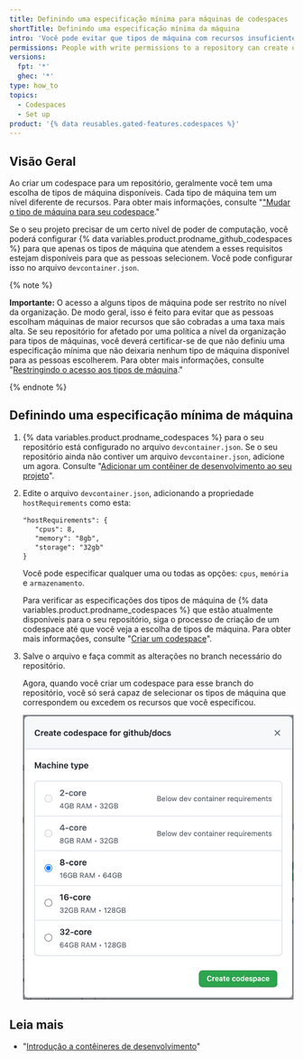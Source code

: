 ```yaml
---
title: Definindo uma especificação mínima para máquinas de codespaces
shortTitle: Definindo uma especificação mínima da máquina
intro: 'Você pode evitar que tipos de máquina com recursos insuficientes sejam usados no {% data variables.product.prodname_codespaces %} para o seu repositório.'
permissions: People with write permissions to a repository can create or edit the codespace configuration.
versions:
  fpt: '*'
  ghec: '*'
type: how_to
topics:
  - Codespaces
  - Set up
product: '{% data reusables.gated-features.codespaces %}'
---
```


## Visão Geral

Ao criar um codespace para um repositório, geralmente você tem uma escolha de tipos de máquina disponíveis. Cada tipo de máquina tem um nível diferente de recursos. Para obter mais informações, consulte "["Mudar o tipo de máquina para seu codespace](/codespaces/customizing-your-codespace/changing-the-machine-type-for-your-codespace#about-machine-types)."

Se o seu projeto precisar de um certo nível de poder de computação, você poderá configurar {% data variables.product.prodname_github_codespaces %} para que apenas os tipos de máquina que atendem a esses requisitos estejam disponíveis para que as pessoas selecionem. Você pode configurar isso no arquivo `devcontainer.json`.

{% note %}

**Importante:** O acesso a alguns tipos de máquina pode ser restrito no nível da organização. De modo geral, isso é feito para evitar que as pessoas escolham máquinas de maior recursos que são cobradas a uma taxa mais alta. Se seu repositório for afetado por uma política a nível da organização para tipos de máquinas, você deverá certificar-se de que não definiu uma especificação mínima que não deixaria nenhum tipo de máquina disponível para as pessoas escolherem. Para obter mais informações, consulte "[Restringindo o acesso aos tipos de máquina](/codespaces/managing-codespaces-for-your-organization/restricting-access-to-machine-types)."

{% endnote %}

## Definindo uma especificação mínima de máquina

1. {% data variables.product.prodname_codespaces %} para o seu repositório está configurado no arquivo `devcontainer.json`. Se o seu repositório ainda não contiver um arquivo `devcontainer.json`, adicione um agora. Consulte "[Adicionar um contêiner de desenvolvimento ao seu projeto](/free-pro-team@latest/codespaces/setting-up-your-project-for-codespaces/setting-up-your-project-for-codespaces)".
1. Edite o arquivo `devcontainer.json`, adicionando a propriedade `hostRequirements` como esta:

   ```json{:copy}
   "hostRequirements": {
      "cpus": 8,
      "memory": "8gb",
      "storage": "32gb" 
   }
   ```

   Você pode especificar qualquer uma ou todas as opções: `cpus`, `memória` e `armazenamento`.

   Para verificar as especificações dos tipos de máquina de {% data variables.product.prodname_codespaces %} que estão atualmente disponíveis para o seu repositório, siga o processo de criação de um codespace até que você veja a escolha de tipos de máquina. Para obter mais informações, consulte "[Criar um codespace](/codespaces/developing-in-codespaces/creating-a-codespace#creating-a-codespace)".

1. Salve o arquivo e faça commit as alterações no branch necessário do repositório.

   Agora, quando você criar um codespace para esse branch do repositório, você só será capaz de selecionar os tipos de máquina que correspondem ou excedem os recursos que você especificou.

   ![Caixa de diálogo que mostra uma escolha limitada de tipos de máquina](/assets/images/help/codespaces/machine-types-limited-choice.png)

## Leia mais

- "[Introdução a contêineres de desenvolvimento](/codespaces/setting-up-your-project-for-codespaces/configuring-codespaces-for-your-project)"
